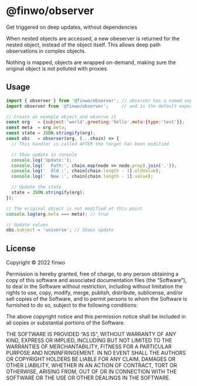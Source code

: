 # @finwo/observer

Get triggered on deep updates, without dependencies

When nested objects are accessed, a new obeserver is returned for the nested
object, instead of the object itself. This allows deep path observations in
complex objects.

Nothing is mapped, objects are wrapped on-demand, making sure the original
object is not polluted with proxies.

## Usage

```js
import { observer } from '@finwo/observer'; // observer has a named export
import observer from '@finwo/observer';     // and is the default export as well

// Create an example object and observe it
const org   = {subject:'world',greeting:'hello',meta:{type:'test'}};
const meta  = org.meta;
const state = JSON.stringify(org);
const obs   = observer(org, (...chain) => {
  // This handler is called AFTER the target has been modified

  // Show update in console
  console.log('Update:');
  console.log('  Path:', chain.map(node => node.prop).join('.'));
  console.log('  Old :', chain[chain.length - 1].oldValue);
  console.log('  New :', chain[chain.length - 1].value);

  // Update the state
  state = JSON.stringify(org);
});

// The original object is not modified at this point
console.log(org.meta === meta); // true

// Update values
obs.subject = 'universe'; // Shows update
```

## License

Copyright © 2022 finwo

Permission is hereby granted, free of charge, to any person obtaining a copy of
this software and associated documentation files (the “Software”), to deal in
the Software without restriction, including without limitation the rights to
use, copy, modify, merge, publish, distribute, sublicense, and/or sell copies of
the Software, and to permit persons to whom the Software is furnished to do so,
subject to the following conditions:

The above copyright notice and this permission notice shall be included in all
copies or substantial portions of the Software.

THE SOFTWARE IS PROVIDED “AS IS”, WITHOUT WARRANTY OF ANY KIND, EXPRESS OR
IMPLIED, INCLUDING BUT NOT LIMITED TO THE WARRANTIES OF MERCHANTABILITY, FITNESS
FOR A PARTICULAR PURPOSE AND NONINFRINGEMENT. IN NO EVENT SHALL THE AUTHORS OR
COPYRIGHT HOLDERS BE LIABLE FOR ANY CLAIM, DAMAGES OR OTHER LIABILITY, WHETHER
IN AN ACTION OF CONTRACT, TORT OR OTHERWISE, ARISING FROM, OUT OF OR IN
CONNECTION WITH THE SOFTWARE OR THE USE OR OTHER DEALINGS IN THE SOFTWARE.
